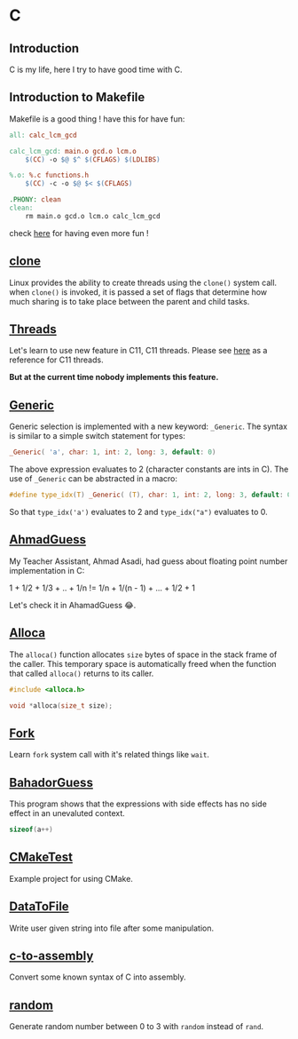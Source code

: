 # C
## Introduction
C is my life, here I try to have good time with C.

## Introduction to Makefile
Makefile is a good thing ! have this for have fun:
```Makefile
all: calc_lcm_gcd

calc_lcm_gcd: main.o gcd.o lcm.o
	$(CC) -o $@ $^ $(CFLAGS) $(LDLIBS)

%.o: %.c functions.h
	$(CC) -c -o $@ $< $(CFLAGS)

.PHONY: clean
clean:
	rm main.o gcd.o lcm.o calc_lcm_gcd
```
check [here](http://www.cs.colby.edu/maxwell/courses/tutorials/maketutor/) for having even more fun !

## [clone](clone)
Linux provides the ability to create threads using the `clone()` system call.
when `clone()` is invoked, it is passed a set of flags that determine how much
sharing is to take place between the parent and child tasks.

## [Threads](Threads)
Let's learn to use new feature in C11, C11 threads.
Please see [here](http://en.cppreference.com/w/c/thread) as a reference for C11 threads.

**But at the current time nobody implements this feature.**

## [Generic](Generic)
Generic selection is implemented with a new keyword: `_Generic`.
The syntax is similar to a simple switch statement for types:

```c
_Generic( 'a', char: 1, int: 2, long: 3, default: 0)
```

The above expression evaluates to 2 (character constants are ints in C).
The use of `_Generic` can be abstracted in a macro:

```c
#define type_idx(T) _Generic( (T), char: 1, int: 2, long: 3, default: 0)
```

So that `type_idx('a')` evaluates to 2 and `type_idx("a")` evaluates to 0.

## [AhmadGuess](AhmadGuess)
My Teacher Assistant, Ahmad Asadi, had guess about floating point number implementation in C:

1 + 1/2 + 1/3 + .. + 1/n != 1/n + 1/(n - 1) + ... + 1/2 + 1

Let's check it in AhamadGuess :joy:.

## [Alloca](alloca)
The `alloca()` function allocates `size` bytes of space in the stack
frame of the caller. This temporary space is automatically freed
when the function that called `alloca()` returns to its caller.

```c
#include <alloca.h>

void *alloca(size_t size);
```

## [Fork](Fork)
Learn `fork` system call with it's related things like `wait`.

## [BahadorGuess](BahadorGuess)
This program shows that the expressions with side effects has no side effect in an unevaluted context.

```c
sizeof(a++)
```

## [CMakeTest](CMakeTest)
Example project for using CMake.

## [DataToFile](DataToFile)
Write user given string into file after some manipulation.

## [c-to-assembly](c-to-assembly)
Convert some known syntax of C into assembly.

## [random](random)
Generate random number between 0 to 3 with `random` instead of `rand`.
